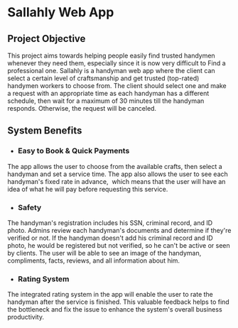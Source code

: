 # Sallahly Web App

## Project Objective
This project aims towards helping people easily find trusted handymen whenever they need them, especially since it is now very difficult to
Find a professional one. Sallahly is a handyman web app where the client can select a certain level of craftsmanship and get trusted (top-rated) handymen workers to choose from.
The client should select one and make a request with an appropriate time as each handyman has a different schedule, then wait for a maximum of 30 minutes till the handyman responds.
Otherwise, the request will be canceled.

## System Benefits 
 
* ### Easy to Book & Quick Payments
The app allows the user to choose from the available crafts, then select a handyman and set a service time. The app also allows the user to see each handyman's fixed rate in advance, 
which means that the user will have an idea of what he will pay before requesting this service.

* ### Safety
The handyman's registration includes his SSN, criminal record, and ID photo. Admins review each handyman's documents and determine if they're verified or not. 
If the handyman doesn't add his criminal record and ID photo, he would be registered but not verified, so he can't be active or seen by clients. 
The user will be able to see an image of the handyman, compliments, facts, reviews, and all information about him.

 
* ### Rating System
The integrated rating system in the app will enable the user to rate the handyman after the service is finished.
This valuable feedback helps to find the bottleneck and fix the issue to enhance the system's overall business productivity.
